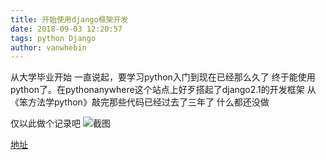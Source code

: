 ```yaml
---
title: 开始使用django框架开发
date: 2018-09-03 12:20:57
tags: python Django
author: vanwhebin
---
```


从大学毕业开始 一直说起，要学习python入门到现在已经那么久了
终于能使用python了。在pythonanywhere这个站点上好歹搭起了django2.1的开发框架
从《笨方法学python》敲完那些代码已经过去了三年了
什么都还没做

仅以此做个记录吧
  ![截图](https://imgur.com/oR1mo8e)


[地址](http://vanwhebin.pythonanywhere.com/)

